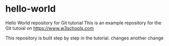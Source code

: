 # hello-world
Hello World repository for Git tutorial
This is an example repository for the Git tutoial on https://www.w3schools.com

This repository is built step by step in the tutorial.
changes 
another change
